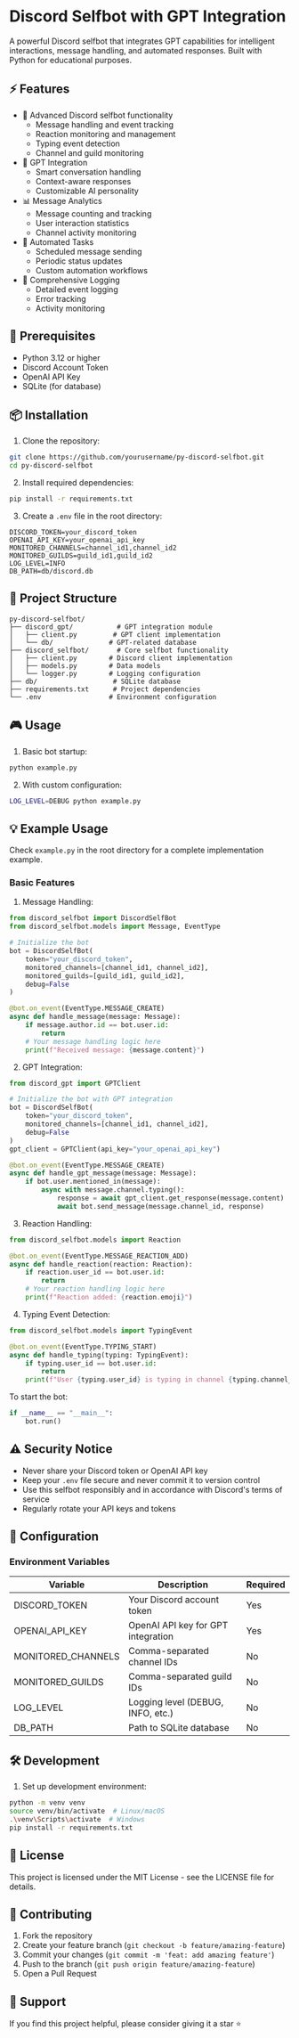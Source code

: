 # Discord Selfbot with GPT Integration

A powerful Discord selfbot that integrates GPT capabilities for intelligent interactions, message handling, and automated responses. Built with Python for educational purposes.

## ⚡ Features

- 🤖 Advanced Discord selfbot functionality
  - Message handling and event tracking
  - Reaction monitoring and management
  - Typing event detection
  - Channel and guild monitoring
- 🧠 GPT Integration
  - Smart conversation handling
  - Context-aware responses
  - Customizable AI personality
- 📊 Message Analytics
  - Message counting and tracking
  - User interaction statistics
  - Channel activity monitoring
- 🔄 Automated Tasks
  - Scheduled message sending
  - Periodic status updates
  - Custom automation workflows
- 📝 Comprehensive Logging
  - Detailed event logging
  - Error tracking
  - Activity monitoring

## 🚀 Prerequisites

- Python 3.12 or higher
- Discord Account Token
- OpenAI API Key
- SQLite (for database)

## 📦 Installation

1. Clone the repository:
```bash
git clone https://github.com/yourusername/py-discord-selfbot.git
cd py-discord-selfbot
```

2. Install required dependencies:
```bash
pip install -r requirements.txt
```

3. Create a `.env` file in the root directory:
```env
DISCORD_TOKEN=your_discord_token
OPENAI_API_KEY=your_openai_api_key
MONITORED_CHANNELS=channel_id1,channel_id2
MONITORED_GUILDS=guild_id1,guild_id2
LOG_LEVEL=INFO
DB_PATH=db/discord.db
```

## 📁 Project Structure

```
py-discord-selfbot/
├── discord_gpt/           # GPT integration module
│   ├── client.py         # GPT client implementation
│   └── db/              # GPT-related database
├── discord_selfbot/       # Core selfbot functionality
│   ├── client.py        # Discord client implementation
│   ├── models.py        # Data models
│   └── logger.py        # Logging configuration
├── db/                   # SQLite database
├── requirements.txt      # Project dependencies
└── .env                 # Environment configuration
```

## 🎮 Usage

1. Basic bot startup:
```bash
python example.py
```

2. With custom configuration:
```bash
LOG_LEVEL=DEBUG python example.py
```

## 💡 Example Usage

Check `example.py` in the root directory for a complete implementation example.

### Basic Features

1. Message Handling:
```python
from discord_selfbot import DiscordSelfBot
from discord_selfbot.models import Message, EventType

# Initialize the bot
bot = DiscordSelfBot(
    token="your_discord_token",
    monitored_channels=[channel_id1, channel_id2],
    monitored_guilds=[guild_id1, guild_id2],
    debug=False
)

@bot.on_event(EventType.MESSAGE_CREATE)
async def handle_message(message: Message):
    if message.author.id == bot.user.id:
        return
    # Your message handling logic here
    print(f"Received message: {message.content}")
```

2. GPT Integration:
```python
from discord_gpt import GPTClient

# Initialize the bot with GPT integration
bot = DiscordSelfBot(
    token="your_discord_token",
    monitored_channels=[channel_id1, channel_id2],
    debug=False
)
gpt_client = GPTClient(api_key="your_openai_api_key")

@bot.on_event(EventType.MESSAGE_CREATE)
async def handle_gpt_message(message: Message):
    if bot.user.mentioned_in(message):
        async with message.channel.typing():
            response = await gpt_client.get_response(message.content)
            await bot.send_message(message.channel_id, response)
```

3. Reaction Handling:
```python
from discord_selfbot.models import Reaction

@bot.on_event(EventType.MESSAGE_REACTION_ADD)
async def handle_reaction(reaction: Reaction):
    if reaction.user_id == bot.user.id:
        return
    # Your reaction handling logic here
    print(f"Reaction added: {reaction.emoji}")
```

4. Typing Event Detection:
```python
from discord_selfbot.models import TypingEvent

@bot.on_event(EventType.TYPING_START)
async def handle_typing(typing: TypingEvent):
    if typing.user_id == bot.user.id:
        return
    print(f"User {typing.user_id} is typing in channel {typing.channel_id}")
```

To start the bot:
```python
if __name__ == "__main__":
    bot.run()
```

## ⚠️ Security Notice

- Never share your Discord token or OpenAI API key
- Keep your `.env` file secure and never commit it to version control
- Use this selfbot responsibly and in accordance with Discord's terms of service
- Regularly rotate your API keys and tokens

## 🔧 Configuration

### Environment Variables

| Variable | Description | Required |
|----------|-------------|----------|
| DISCORD_TOKEN | Your Discord account token | Yes |
| OPENAI_API_KEY | OpenAI API key for GPT integration | Yes |
| MONITORED_CHANNELS | Comma-separated channel IDs | No |
| MONITORED_GUILDS | Comma-separated guild IDs | No |
| LOG_LEVEL | Logging level (DEBUG, INFO, etc.) | No |
| DB_PATH | Path to SQLite database | No |

## 🛠️ Development

1. Set up development environment:
```bash
python -m venv venv
source venv/bin/activate  # Linux/macOS
.\venv\Scripts\activate  # Windows
pip install -r requirements.txt
```

## 📝 License

This project is licensed under the MIT License - see the LICENSE file for details.

## 🤝 Contributing

1. Fork the repository
2. Create your feature branch (`git checkout -b feature/amazing-feature`)
3. Commit your changes (`git commit -m 'feat: add amazing feature'`)
4. Push to the branch (`git push origin feature/amazing-feature`)
5. Open a Pull Request

## 🌟 Support

If you find this project helpful, please consider giving it a star ⭐ 